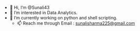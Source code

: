 - 👋 Hi, I’m @Sunali43
- 👀 I’m interested in Data Analytics.
- 🌱 I’m currently working on python and shell scripting.
  - 📫 Reach me through Email : sunalisharma225@gmail.com




<!---
Sunali43/Sunali43 is a ✨ special ✨ repository because its `README.md` (this file) appears on your GitHub profile.
You can click the Preview link to take a look at your changes.
--->
